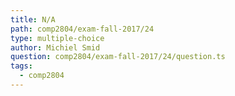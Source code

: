 ```yaml
---
title: N/A
path: comp2804/exam-fall-2017/24
type: multiple-choice
author: Michiel Smid
question: comp2804/exam-fall-2017/24/question.ts
tags:
  - comp2804
---
```

